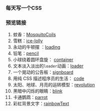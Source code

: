 ### 每天写一个CSS

### 预览链接

1. 蚊香：[MosquitoCoils](https://astak16.github.io/Study-CSS/MosquitoCoils-2018-6-11/index.html)
2. 雪糕：[ice-lolly](https://astak16.github.io/Study-CSS/ice-lolly-2018-6-12/index.html)
3. 永动的牛顿摆  ：[loading](https://astak16.github.io/Study-CSS/loading-2018-6-13/index.html)
4. 铅笔：[pencil](https://astak16.github.io/Study-CSS/pencil-2018-6-14/index.html)
5. 小球绕着圆环盘旋： [container](https://astak16.github.io/Study-CSS/container-2018-6-15/index.html)
6. 文本淡入淡出的`loader`动画：[loader](https://astak16.github.io/Study-CSS/loader-2018-6-16/index.html)
7. 一个晃动的公告板：[signboard](https://astak16.github.io/Study-CSS/signboard-2018-6-17/index.html)
8. 用纯 CSS 描述程序员的生活： [code](https://astak16.github.io/Study-CSS/code-2018-6-19/index.html)
9. 太阳、地球、月亮的运转模型：[revolution](https://astak16.github.io/Study-CSS/revolution-2018-6-19/index.html)
10. 黑暗中闪烁的眼睛：[blink](https://astak16.github.io/Study-CSS/blink-2018-6-20/index.html)
11. 卡通鹦鹉：[parrot](https://astak16.github.io/Study-CSS/parrot-2018-6-21/index.html)
12. 彩虹背景文字：[rainbowText](https://astak16.github.io/Study-CSS/rainbowText-2018-6-22/index.html)


